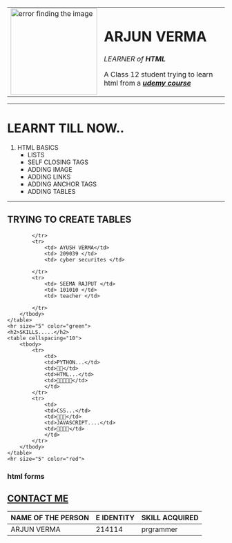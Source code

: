 
<html lang="en">

<head>
    <meta charset="UTF-8" />
    <meta http-equiv="X-UA-Compatible" content="IE=edge" />
    <meta name="viewport" content="width=device-width, initial-scale=1.0" />
    <meta name="keywords" content="website practice using html, html, web development" />
    
</head>
<link rel="stylesheet" href="css website 1.css">

<body>
    <table cellspacing="30">
        <tr>
            <td>
                <img src="https://scontent.fdel30-1.fna.fbcdn.net/v/t31.18172-0/c0.0.206.206a/p206x206/26910749_1563530550407947_7059804411686177710_o.jpg?_nc_cat=110&ccb=1-3&_nc_sid=da31f3&_nc_ohc=DUmwsd5rzdUAX-u7rG7&tn=dSURxRozvFR3jBZK&_nc_ht=scontent.fdel30-1.fna&tp=27&oh=f981ad71b30a5b0058342cd6ff893316&oe=60E9549F"
                    alt="error finding the image" height="200" width="200">
            </td>
            <td>
                <h1>ARJUN VERMA</h1>
                <p><em>LEARNER of <strong>HTML</strong> </em></p>
                <p>A Class 12 student trying to learn html from a <strong><em> <a
                                href="https://www.udemy.com/cart/success/597462146/"> udemy course</a></em></strong></p>
            </td>
        </tr>
    </table>
    <hr size="5" color="black">
    <h1> LEARNT TILL NOW..</h1>
    <ol type="1">
        <li>HTML BASICS
            <ul type="square">
                <li> LISTS </li>
                <li>SELF CLOSING TAGS</li>
                <li>ADDING IMAGE </li>
                <li>ADDING LINKS </li>
                <li>ADDING ANCHOR TAGS </li>
                <li>ADDING TABLES </li>
            </ul>
        </li>
    </ol>
    <hr size="5" color="blue">
    <h2>TRYING TO CREATE TABLES</h2>
    <table cellspacing="10" >
        <thead>
            <tr>
                <th> NAME OF THE PERSON</th>
                <th> E IDENTITY </th>
                <th> SKILL ACQUIRED </th>
            </tr>
        </thead>
        <tbody>
            <tr>
                <td> ARJUN VERMA </td>
                <td> 214114 </td>
                <td> prgrammer </td>

            </tr>
            <tr>
                <td> AYUSH VERMA</td>
                <td> 209039 </td>
                <td> cyber securites </td>

            </tr>
            <tr>
                <td> SEEMA RAJPUT </td>
                <td> 101010 </td>
                <td> teacher </td>

            </tr>
        </tbody>
    </table>
    <hr size="5" color="green">
    <h2>SKILLS.....</h2>
    <table cellspacing="10">
        <tbody>
            <tr>
                <td>
                <td>PYTHON...</td>
                <td>🥇🥇</td>
                <td>HTML...</td>
                <td>🥇🥇🥇🥇🥇</td>
                </td>
            </tr>
            <tr>
                <td>
                <td>CSS...</td>
                <td>🥇🥇🥇</td>
                <td>JAVASCRIPT....</td>
                <td>🥇🥇🥇🥇</td>
                </td>
            </tr>
        </tbody>
    </table>
    <hr size="5" color="red">
<h3> html forms</h3>
    <h2> <a href="http://127.0.0.1:5500/html%20basics%20practice/self%20closing%20tags%20.html">CONTACT ME </a></h2>
</body>

</html>
